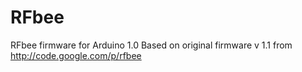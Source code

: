 RFbee
=====

RFbee firmware for Arduino 1.0
Based on original firmware v 1.1 from http://code.google.com/p/rfbee

